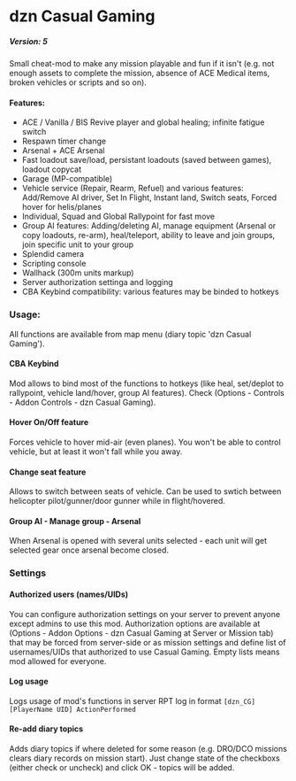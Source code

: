 # dzn Casual Gaming
##### Version: 5

Small cheat-mod to make any mission playable and fun if it isn't (e.g. not enough assets to complete the mission, absence of ACE Medical items, broken vehicles or scripts and so on). 

#### Features:
- ACE / Vanilla / BIS Revive player and global healing; infinite fatigue switch
- Respawn timer change
- Arsenal + ACE Arsenal
- Fast loadout save/load, persistant loadouts (saved between games), loadout copycat
- Garage (MP-compatible)
- Vehicle service (Repair, Rearm, Refuel) and various features: Add/Remove AI driver, Set In Flight, Instant land, Switch seats, Forced hover for helis/planes
- Individual, Squad and Global Rallypoint for fast move
- Group AI features: Adding/deleting AI, manage equipment (Arsenal or copy loadouts, re-arm), heal/teleport, ability to leave and join groups, join specific unit to your group
- Splendid camera
- Scripting console
- Wallhack (300m units markup)
- Server authorization settinga and logging
- CBA Keybind compatibility: various features may be binded to hotkeys

### Usage:
All functions are available from map menu (diary topic 'dzn Casual Gaming').

#### CBA Keybind
Mod allows to bind most of the functions to hotkeys (like heal, set/deplot to rallypoint, vehicle land/hover, group AI features). Check (Options - Controls - Addon Controls - dzn Casual Gaming). 

#### Hover On/Off feature
Forces vehicle to hover mid-air (even planes). You won't be able to control vehicle, but at least it won't fall while you away.

#### Change seat feature
Allows to switch between seats of vehicle. Can be used to swtich between helicopter pilot/gunner/door gunner while in flight/hovered.

#### Group AI - Manage group - Arsenal
When Arsenal is opened with several units selected - each unit will get selected gear once arsenal become closed.

### Settings
#### Authorized users (names/UIDs)
You can configure authorization settings on your server to prevent anyone except admins to use this mod. 
Authorization options are available at (Options - Addon Options - dzn Casual Gaming at Server or Mission tab) that may be forced from server-side or as mission settings and define list of usernames/UIDs that authorized to use Casual Gaming. Empty lists means mod allowed for everyone.

#### Log usage
Logs usage of mod's functions in server RPT log in format `[dzn_CG][PlayerName UID] ActionPerformed`

#### Re-add diary topics
Adds diary topics if where deleted for some reason (e.g. DRO/DCO missions clears diary records on mission start). Just change state of the checkboxs (either check or uncheck) and click OK - topics will be added.

